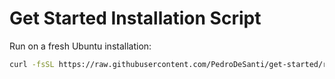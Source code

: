 # Get Started Installation Script

Run on a fresh Ubuntu installation:

```bash
curl -fsSL https://raw.githubusercontent.com/PedroDeSanti/get-started/refs/heads/newscript/install.sh | bash

```
